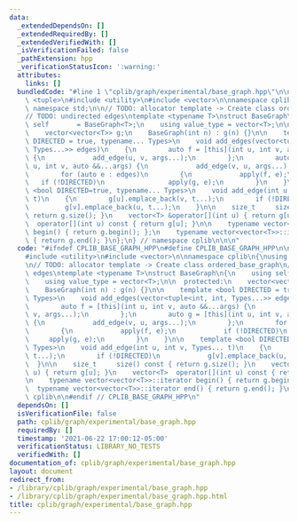 ```yaml
---
data:
  _extendedDependsOn: []
  _extendedRequiredBy: []
  _extendedVerifiedWith: []
  _isVerificationFailed: false
  _pathExtension: hpp
  _verificationStatusIcon: ':warning:'
  attributes:
    links: []
  bundledCode: "#line 1 \"cplib/graph/experimental/base_graph.hpp\"\n\n\n\n#include\
    \ <tuple>\n#include <utility>\n#include <vector>\n\nnamespace cplib\n{\nusing\
    \ namespace std;\n\n// TODO: allocator template -> Create class ordered_base_graph\n\
    // TODO: undirected edges\ntemplate <typename T>\nstruct BaseGraph\n{\n    using\
    \ self       = BaseGraph<T>;\n    using value_type = vector<T>;\n\n  protected:\n\
    \    vector<vector<T>> g;\n    BaseGraph(int n) : g(n) {}\n\n    template <bool\
    \ DIRECTED = true, typename... Types>\n    void add_edges(vector<tuple<int, int,\
    \ Types...>> edges)\n    {\n        auto f = [this](int u, int v, auto &&...args)\
    \ {\n            add_edge(u, v, args...);\n        };\n        auto g = [this](int\
    \ u, int v, auto &&...args) {\n            add_edge(v, u, args...);\n        };\n\
    \        for (auto e : edges)\n        {\n            apply(f, e);\n         \
    \   if (!DIRECTED)\n                apply(g, e);\n        }\n    }\n\n    template\
    \ <bool DIRECTED=true, typename... Types>\n    void add_edge(int u, int v, Types...\
    \ t)\n    {\n        g[u].emplace_back(v, t...);\n        if (!DIRECTED)\n   \
    \         g[v].emplace_back(u, t...);\n    }\n\n    size_t     size() const {\
    \ return g.size(); }\n    vector<T> &operator[](int u) { return g[u]; }\n    vector<T>\
    \  operator[](int u) const { return g[u]; }\n\n    typename vector<vector<T>>::iterator\
    \ begin() { return g.begin(); };\n    typename vector<vector<T>>::iterator end()\
    \ { return g.end(); }\n};\n} // namespace cplib\n\n\n"
  code: "#ifndef CPLIB_BASE_GRAPH_HPP\n#define CPLIB_BASE_GRAPH_HPP\n\n#include <tuple>\n\
    #include <utility>\n#include <vector>\n\nnamespace cplib\n{\nusing namespace std;\n\
    \n// TODO: allocator template -> Create class ordered_base_graph\n// TODO: undirected\
    \ edges\ntemplate <typename T>\nstruct BaseGraph\n{\n    using self       = BaseGraph<T>;\n\
    \    using value_type = vector<T>;\n\n  protected:\n    vector<vector<T>> g;\n\
    \    BaseGraph(int n) : g(n) {}\n\n    template <bool DIRECTED = true, typename...\
    \ Types>\n    void add_edges(vector<tuple<int, int, Types...>> edges)\n    {\n\
    \        auto f = [this](int u, int v, auto &&...args) {\n            add_edge(u,\
    \ v, args...);\n        };\n        auto g = [this](int u, int v, auto &&...args)\
    \ {\n            add_edge(v, u, args...);\n        };\n        for (auto e : edges)\n\
    \        {\n            apply(f, e);\n            if (!DIRECTED)\n           \
    \     apply(g, e);\n        }\n    }\n\n    template <bool DIRECTED=true, typename...\
    \ Types>\n    void add_edge(int u, int v, Types... t)\n    {\n        g[u].emplace_back(v,\
    \ t...);\n        if (!DIRECTED)\n            g[v].emplace_back(u, t...);\n  \
    \  }\n\n    size_t     size() const { return g.size(); }\n    vector<T> &operator[](int\
    \ u) { return g[u]; }\n    vector<T>  operator[](int u) const { return g[u]; }\n\
    \n    typename vector<vector<T>>::iterator begin() { return g.begin(); };\n  \
    \  typename vector<vector<T>>::iterator end() { return g.end(); }\n};\n} // namespace\
    \ cplib\n\n#endif // CPLIB_BASE_GRAPH_HPP\n"
  dependsOn: []
  isVerificationFile: false
  path: cplib/graph/experimental/base_graph.hpp
  requiredBy: []
  timestamp: '2021-06-22 17:00:12-05:00'
  verificationStatus: LIBRARY_NO_TESTS
  verifiedWith: []
documentation_of: cplib/graph/experimental/base_graph.hpp
layout: document
redirect_from:
- /library/cplib/graph/experimental/base_graph.hpp
- /library/cplib/graph/experimental/base_graph.hpp.html
title: cplib/graph/experimental/base_graph.hpp
---
```


